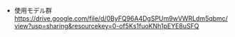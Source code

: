 + 使用モデル群
https://drive.google.com/file/d/0ByFQ96A4DgSPUm9wVWRLdm5qbmc/view?usp=sharing&resourcekey=0-of5Ks1fuoKNh1pEYE8uSFQ